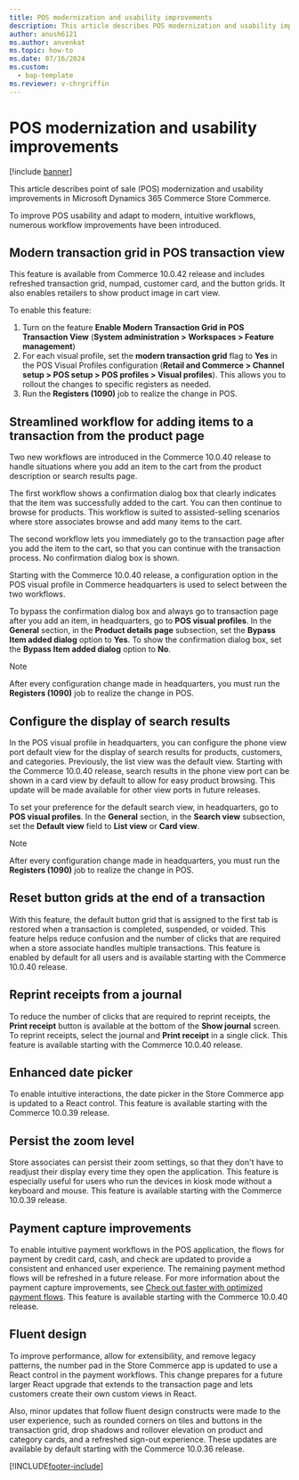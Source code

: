 ```yaml
---
title: POS modernization and usability improvements
description: This article describes POS modernization and usability improvements in Microsoft Dynamics 365 Commerce Store Commerce.
author: anush6121
ms.author: anvenkat 
ms.topic: how-to 
ms.date: 07/16/2024
ms.custom: 
  - bap-template
ms.reviewer: v-chrgriffin
---
```


# POS modernization and usability improvements

[!include [banner](../includes/banner.md)]

This article describes point of sale (POS) modernization and usability improvements in Microsoft Dynamics 365 Commerce Store Commerce.

To improve POS usability and adapt to modern, intuitive workflows, numerous workflow improvements have been introduced.

## Modern transaction grid in POS transaction view

This feature is available from Commerce 10.0.42 release and includes refreshed transaction grid, numpad, customer card, and the button grids. It also enables retailers to show product image in cart view.

To enable this feature:

  1. Turn on the feature **Enable Modern Transaction Grid in POS Transaction View** (**System administration > Workspaces > Feature management**)
  2. For each visual profile, set the **modern transaction grid** flag to **Yes** in the POS Visual Profiles configuration (**Retail and Commerce > Channel setup > POS setup > POS profiles > Visual profiles**). This allows you to rollout the changes to specific registers as needed.
  3. Run the **Registers (1090)** job to realize the change in POS.

## Streamlined workflow for adding items to a transaction from the product page

Two new workflows are introduced in the Commerce 10.0.40 release to handle situations where you add an item to the cart from the product description or search results page.

The first workflow shows a confirmation dialog box that clearly indicates that the item was successfully added to the cart. You can then continue to browse for products. This workflow is suited to assisted-selling scenarios where store associates browse and add many items to the cart.

The second workflow lets you immediately go to the transaction page after you add the item to the cart, so that you can continue with the transaction process. No confirmation dialog box is shown.

Starting with the Commerce 10.0.40 release, a configuration option in the POS visual profile in Commerce headquarters is used to select between the two workflows.

To bypass the confirmation dialog box and always go to transaction page after you add an item, in headquarters, go to **POS visual profiles**. In the **General** section, in the **Product details page** subsection, set the **Bypass Item added dialog** option to **Yes**. To show the confirmation dialog box, set the **Bypass Item added dialog** option to **No**.

> [!NOTE]
> After every configuration change made in headquarters, you must run the **Registers (1090)** job to realize the change in POS.

## Configure the display of search results

In the POS visual profile in headquarters, you can configure the phone view port default view for the display of search results for products, customers, and categories. Previously, the list view was the default view. Starting with the Commerce 10.0.40 release, search results in the phone view port can be shown in a card view by default to allow for easy product browsing. This update will be made available for other view ports in future releases.

To set your preference for the default search view, in headquarters, go to **POS visual profiles**. In the **General** section, in the **Search view** subsection, set the **Default view** field to **List view** or **Card view**.

> [!NOTE]
> After every configuration change made in headquarters, you must run the **Registers (1090)** job to realize the change in POS.

## Reset button grids at the end of a transaction

With this feature, the default button grid that is assigned to the first tab is restored when a transaction is completed, suspended, or voided. This feature helps reduce confusion and the number of clicks that are required when a store associate handles multiple transactions. This feature is enabled by default for all users and is available starting with the Commerce 10.0.40 release.

## Reprint receipts from a journal

To reduce the number of clicks that are required to reprint receipts, the **Print receipt** button is available at the bottom of the **Show journal** screen. To reprint receipts, select the journal and **Print receipt** in a single click. This feature is available starting with the Commerce 10.0.40 release.

## Enhanced date picker

To enable intuitive interactions, the date picker in the Store Commerce app is updated to a React control. This feature is available starting with the Commerce 10.0.39 release.

## Persist the zoom level

Store associates can persist their zoom settings, so that they don't have to readjust their display every time they open the application. This feature is especially useful for users who run the devices in kiosk mode without a keyboard and mouse. This feature is available starting with the Commerce 10.0.39 release.

## Payment capture improvements

To enable intuitive payment workflows in the POS application, the flows for payment by credit card, cash, and check are updated to provide a consistent and enhanced user experience. The remaining payment method flows will be refreshed in a future release. For more information about the payment capture improvements, see [Check out faster with optimized payment flows](dev-itpro/faster-checkout-pos.md). This feature is available starting with the Commerce 10.0.40 release.

## Fluent design

To improve performance, allow for extensibility, and remove legacy patterns, the number pad in the Store Commerce app is updated to use a React control in the payment workflows. This change prepares for a future larger React upgrade that extends to the transaction page and lets customers create their own custom views in React.

Also, minor updates that follow fluent design constructs were made to the user experience, such as rounded corners on tiles and buttons in the transaction grid, drop shadows and rollover elevation on product and category cards, and a refreshed sign-out experience. These updates are available by default starting with the Commerce 10.0.36 release.


[!INCLUDE[footer-include](../includes/footer-banner.md)]

